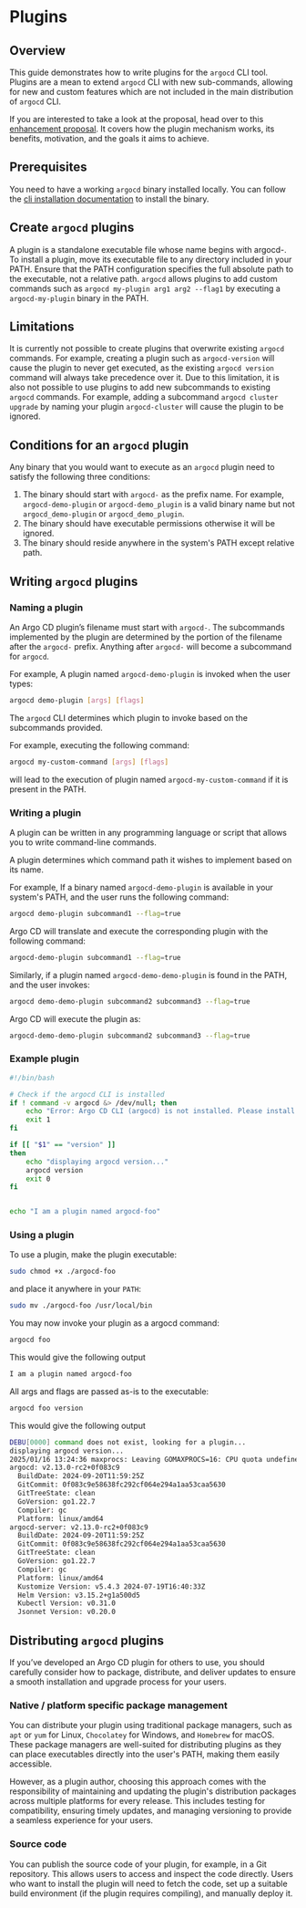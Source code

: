 # Plugins

## Overview

This guide demonstrates how to write plugins for the
`argocd` CLI tool. Plugins are a mean to extend `argocd` CLI with new sub-commands,
allowing for new and custom features which are not included in the main distribution
of `argocd` CLI.

If you are interested to take a look at the proposal, head over to this [enhancement proposal](../../docs/proposals/argocd-cli-pluin.md).
It covers how the plugin mechanism works, its benefits, motivation, and the goals it aims to achieve.

## Prerequisites

You need to have a working `argocd` binary installed locally. You can follow
the [cli installation documentation](https://argo-cd.readthedocs.io/en/stable/cli_installation/) to install the binary.

## Create `argocd` plugins

A plugin is a standalone executable file whose name begins with argocd-.
To install a plugin, move its executable file to any directory included in your PATH.
Ensure that the PATH configuration specifies the full absolute path to the executable,
not a relative path. `argocd` allows plugins to add custom commands such as
`argocd my-plugin arg1 arg2 --flag1` by executing a `argocd-my-plugin` binary in the PATH.

## Limitations

It is currently not possible to create plugins that overwrite existing
`argocd` commands. For example, creating a plugin such as `argocd-version`
will cause the plugin to never get executed, as the existing `argocd version`
command will always take precedence over it. Due to this limitation, it is
also not possible to use plugins to add new subcommands to existing `argocd` commands.
For example, adding a subcommand `argocd cluster upgrade` by naming your plugin
`argocd-cluster` will cause the plugin to be ignored.

## Conditions for an `argocd` plugin

Any binary that you would want to execute as an `argocd` plugin need to satisfy the following three conditions:

1. The binary should start with `argocd-` as the prefix name. For example,
   `argocd-demo-plugin` or `argocd-demo_plugin` is a valid binary name but not
   `argocd_demo-plugin` or `argocd_demo_plugin`.
2. The binary should have executable permissions otherwise it will be ignored.
3. The binary should reside anywhere in the system's PATH except relative path.

## Writing `argocd` plugins

### Naming a plugin

An Argo CD plugin’s filename must start with `argocd-`. The subcommands implemented
by the plugin are determined by the portion of the filename after the `argocd-` prefix.
Anything after `argocd-` will become a subcommand for `argocd`.

For example, A plugin named `argocd-demo-plugin` is invoked when the user types:
```bash
argocd demo-plugin [args] [flags]
```

The `argocd` CLI determines which plugin to invoke based on the subcommands provided.

For example, executing the following command:
```bash
argocd my-custom-command [args] [flags]
```
will lead to the execution of plugin named `argocd-my-custom-command` if it is present in the PATH.

### Writing a plugin

A plugin can be written in any programming language or script that allows you to write command-line commands.

A plugin determines which command path it wishes to implement based on its name.

For example, If a binary named `argocd-demo-plugin` is available in your system's PATH, and the user runs the following command:

```bash
argocd demo-plugin subcommand1 --flag=true
```

Argo CD will translate and execute the corresponding plugin with the following command:

```bash
argocd-demo-plugin subcommand1 --flag=true
```

Similarly, if a plugin named `argocd-demo-demo-plugin` is found in the PATH, and the user invokes:

```bash
argocd demo-demo-plugin subcommand2 subcommand3 --flag=true
```

Argo CD will execute the plugin as:

```bash
argocd-demo-demo-plugin subcommand2 subcommand3 --flag=true
```

### Example plugin
```bash
#!/bin/bash

# Check if the argocd CLI is installed
if ! command -v argocd &> /dev/null; then
    echo "Error: Argo CD CLI (argocd) is not installed. Please install it first."
    exit 1
fi

if [[ "$1" == "version" ]]
then
    echo "displaying argocd version..."
    argocd version
    exit 0
fi


echo "I am a plugin named argocd-foo"
```

### Using a plugin

To use a plugin, make the plugin executable:
```bash
sudo chmod +x ./argocd-foo
```

and place it anywhere in your `PATH`:
```bash
sudo mv ./argocd-foo /usr/local/bin
```

You may now invoke your plugin as a argocd command:
```bash
argocd foo
```

This would give the following output
```bash
I am a plugin named argocd-foo
```

All args and flags are passed as-is to the executable:
```bash
argocd foo version
```

This would give the following output
```bash
DEBU[0000] command does not exist, looking for a plugin... 
displaying argocd version...
2025/01/16 13:24:36 maxprocs: Leaving GOMAXPROCS=16: CPU quota undefined
argocd: v2.13.0-rc2+0f083c9
  BuildDate: 2024-09-20T11:59:25Z
  GitCommit: 0f083c9e58638fc292cf064e294a1aa53caa5630
  GitTreeState: clean
  GoVersion: go1.22.7
  Compiler: gc
  Platform: linux/amd64
argocd-server: v2.13.0-rc2+0f083c9
  BuildDate: 2024-09-20T11:59:25Z
  GitCommit: 0f083c9e58638fc292cf064e294a1aa53caa5630
  GitTreeState: clean
  GoVersion: go1.22.7
  Compiler: gc
  Platform: linux/amd64
  Kustomize Version: v5.4.3 2024-07-19T16:40:33Z
  Helm Version: v3.15.2+g1a500d5
  Kubectl Version: v0.31.0
  Jsonnet Version: v0.20.0
```

## Distributing `argocd` plugins

If you’ve developed an Argo CD plugin for others to use,
you should carefully consider how to package, distribute, and
deliver updates to ensure a smooth installation and upgrade process
for your users.

### Native / platform specific package management

You can distribute your plugin using traditional package managers,
such as `apt` or `yum` for Linux, `Chocolatey` for Windows, and `Homebrew` for macOS.
These package managers are well-suited for distributing plugins as they can
place executables directly into the user's PATH, making them easily accessible.

However, as a plugin author, choosing this approach comes with the responsibility of
maintaining and updating the plugin's distribution packages across multiple platforms
for every release. This includes testing for compatibility, ensuring timely updates,
and managing versioning to provide a seamless experience for your users.

### Source code

You can publish the source code of your plugin, for example,
in a Git repository. This allows users to access and inspect
the code directly. Users who want to install the plugin will need
to fetch the code, set up a suitable build environment (if the plugin requires compiling),
and manually deploy it.
